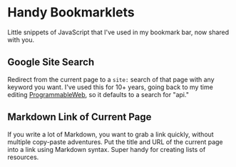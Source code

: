 # Handy Bookmarklets

Little snippets of JavaScript that I've used in my bookmark bar, now shared with you.

## Google Site Search

Redirect from the current page to a `site:` search of that page with any keyword you want. I've used this for 10+ years, going back to my time editing [ProgrammableWeb](https://www.programmableweb.com/), so it defaults to a search for "api."

## Markdown Link of Current Page

If you write a lot of Markdown, you want to grab a link quickly, without multiple copy-paste adventures. Put the title and URL of the current page into a link using Markdown syntax. Super handy for creating lists of resources.

